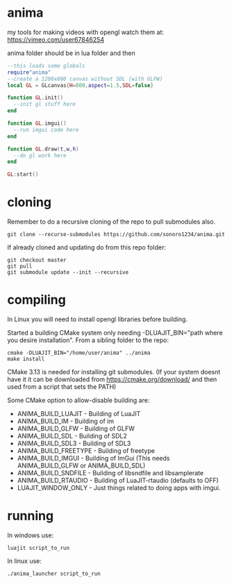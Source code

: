 # anima
my tools for making videos with opengl
watch them at:
https://vimeo.com/user67846254

anima folder should be in lua folder and then

```lua
--this loads some globals
require"anima"
--create a 1200x800 canvas without SDL (with GLFW)
local GL = GLcanvas{H=800,aspect=1.5,SDL=false}

function GL.init()
  --init gl stuff here
end

function GL.imgui()
  --run imgui code here
end

function GL.draw(t,w,h)
  --do gl work here
end

GL:start()
```

# cloning

Remember to do a recursive cloning of the repo to pull submodules also.

    git clone --recurse-submodules https://github.com/sonoro1234/anima.git

If already cloned and updating do from this repo folder:

    git checkout master
    git pull
    git submodule update --init --recursive

# compiling

In Linux you will need to install opengl libraries before building.

Started a building CMake system only needing -DLUAJIT_BIN="path where you desire installation".
From a sibling folder to the repo:

    cmake -DLUAJIT_BIN="/home/user/anima" ../anima
    make install

CMake 3.13 is needed for installing git submodules. (If your system doesnt have it it can be downloaded from https://cmake.org/download/ and then used from a script that sets the PATH)

Some CMake option to allow-disable building are:

* ANIMA_BUILD_LUAJIT - Building of LuaJIT
* ANIMA_BUILD_IM - Building of im
* ANIMA_BUILD_GLFW - Building of GLFW
* ANIMA_BUILD_SDL - Building of SDL2
* ANIMA_BUILD_SDL3 - Building of SDL3
* ANIMA_BUILD_FREETYPE - Building of freetype
* ANIMA_BUILD_IMGUI - Building of ImGui (This needs ANIMA_BUILD_GLFW or ANIMA_BUILD_SDL)
* ANIMA_BUILD_SNDFILE - Building of libsndfile and libsamplerate
* ANIMA_BUILD_RTAUDIO - Building of LuaJIT-rtaudio (defaults to OFF)
* LUAJIT_WINDOW_ONLY - Just things related to doing apps with imgui.

# running

In windows use:

    luajit script_to_run

In linux use:

    ./anima_launcher script_to_run
